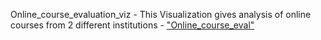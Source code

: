 Online_course_evaluation_viz - This Visualization gives analysis of online courses from 2 different institutions - ["Online_course_eval"](https://public.tableau.com/views/Online_course_eval/Dashboard1?:language=en-US&publish=yes&:sid=&:redirect=auth&:display_count=n&:origin=viz_share_link)
